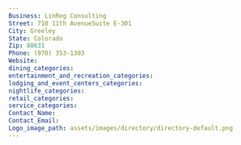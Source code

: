 ```yaml
---
Business: LinReg Consulting
Street: 710 11th AvenueSuite E-301
City: Greeley
State: Colorado
Zip: 80631
Phone: (970) 353-1303
Website: 
dining_categories: 
entertainment_and_recreation_categories: 
lodging_and_event_centers_categories: 
nightlife_categories: 
retail_categories: 
service_categories: 
Contact_Name: 
Contact_Email: 
Logo_image_path: assets/images/directory/directory-default.png
---
```

